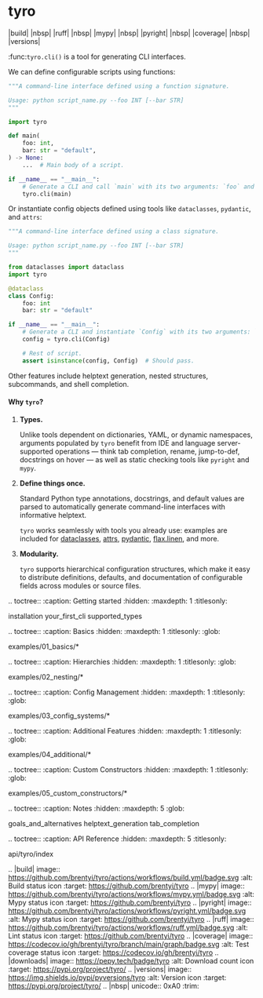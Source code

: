 # tyro

|build| |nbsp| |ruff| |nbsp| |mypy| |nbsp| |pyright| |nbsp| |coverage| |nbsp| |versions|

:func:`tyro.cli()` is a tool for generating CLI
interfaces.

We can define configurable scripts using functions:

```python
"""A command-line interface defined using a function signature.

Usage: python script_name.py --foo INT [--bar STR]
"""

import tyro

def main(
    foo: int,
    bar: str = "default",
) -> None:
    ...  # Main body of a script.

if __name__ == "__main__":
    # Generate a CLI and call `main` with its two arguments: `foo` and `bar`.
    tyro.cli(main)
```

Or instantiate config objects defined using tools like `dataclasses`, `pydantic`, and `attrs`:

```python
"""A command-line interface defined using a class signature.

Usage: python script_name.py --foo INT [--bar STR]
"""

from dataclasses import dataclass
import tyro

@dataclass
class Config:
    foo: int
    bar: str = "default"

if __name__ == "__main__":
    # Generate a CLI and instantiate `Config` with its two arguments: `foo` and `bar`.
    config = tyro.cli(Config)

    # Rest of script.
    assert isinstance(config, Config)  # Should pass.
```

Other features include helptext generation, nested structures, subcommands, and
shell completion.

#### Why `tyro`?

1. **Types.**

   Unlike tools dependent on dictionaries, YAML, or dynamic namespaces,
   arguments populated by `tyro` benefit from IDE and language server-supported
   operations — think tab completion, rename, jump-to-def, docstrings on hover —
   as well as static checking tools like `pyright` and `mypy`.

2. **Define things once.**

   Standard Python type annotations, docstrings, and default values are parsed
   to automatically generate command-line interfaces with informative helptext.

   `tyro` works seamlessly with tools you already use: examples are included for
   [dataclasses](https://docs.python.org/3/library/dataclasses.html),
   [attrs](https://www.attrs.org/),
   [pydantic](https://pydantic-docs.helpmanual.io/),
   [flax.linen](https://flax.readthedocs.io/en/latest/api_reference/flax.linen.html),
   and more.

3. **Modularity.**

   `tyro` supports hierarchical configuration structures, which make it easy to
   distribute definitions, defaults, and documentation of configurable fields
   across modules or source files.

<!-- prettier-ignore-start -->

.. toctree::
   :caption: Getting started
   :hidden:
   :maxdepth: 1
   :titlesonly:

   installation
   your_first_cli
   supported_types

.. toctree::
   :caption: Basics
   :hidden:
   :maxdepth: 1
   :titlesonly:
   :glob:

   examples/01_basics/*


.. toctree::
   :caption: Hierarchies
   :hidden:
   :maxdepth: 1
   :titlesonly:
   :glob:

   examples/02_nesting/*


.. toctree::
   :caption: Config Management
   :hidden:
   :maxdepth: 1
   :titlesonly:
   :glob:

   examples/03_config_systems/*


.. toctree::
   :caption: Additional Features
   :hidden:
   :maxdepth: 1
   :titlesonly:
   :glob:

   examples/04_additional/*


.. toctree::
   :caption: Custom Constructors
   :hidden:
   :maxdepth: 1
   :titlesonly:
   :glob:

   examples/05_custom_constructors/*


.. toctree::
   :caption: Notes
   :hidden:
   :maxdepth: 5
   :glob:

   goals_and_alternatives
   helptext_generation
   tab_completion


.. toctree::
   :caption: API Reference
   :hidden:
   :maxdepth: 5
   :titlesonly:

   api/tyro/index



.. |build| image:: https://github.com/brentyi/tyro/actions/workflows/build.yml/badge.svg
   :alt: Build status icon
   :target: https://github.com/brentyi/tyro
.. |mypy| image:: https://github.com/brentyi/tyro/actions/workflows/mypy.yml/badge.svg
   :alt: Mypy status icon
   :target: https://github.com/brentyi/tyro
.. |pyright| image:: https://github.com/brentyi/tyro/actions/workflows/pyright.yml/badge.svg
   :alt: Mypy status icon
   :target: https://github.com/brentyi/tyro
.. |ruff| image:: https://github.com/brentyi/tyro/actions/workflows/ruff.yml/badge.svg
   :alt: Lint status icon
   :target: https://github.com/brentyi/tyro
.. |coverage| image:: https://codecov.io/gh/brentyi/tyro/branch/main/graph/badge.svg
   :alt: Test coverage status icon
   :target: https://codecov.io/gh/brentyi/tyro
.. |downloads| image:: https://pepy.tech/badge/tyro
   :alt: Download count icon
   :target: https://pypi.org/project/tyro/
.. |versions| image:: https://img.shields.io/pypi/pyversions/tyro
   :alt: Version icon
   :target: https://pypi.org/project/tyro/
.. |nbsp| unicode:: 0xA0
   :trim:

<!-- prettier-ignore-end -->
